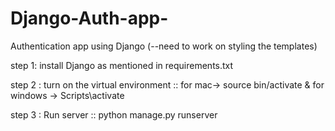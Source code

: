 # Django-Auth-app-
Authentication app using Django (--need to work on styling the templates)

step 1: 
install Django as mentioned in requirements.txt 

step 2 : 
turn on the virtual environment :: for mac-> source bin/activate & for windows -> Scripts\activate

step 3 : 
Run server :: python manage.py runserver 
